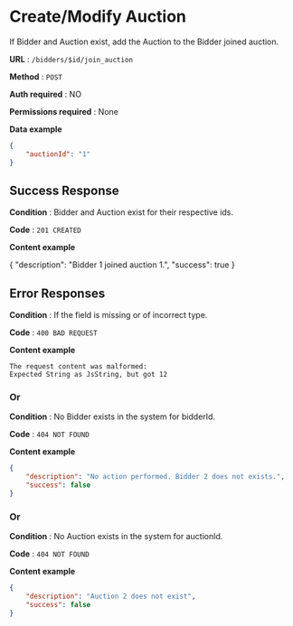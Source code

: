 # Create/Modify Auction

If Bidder and Auction exist, add the Auction to the Bidder joined auction.

**URL** : `/bidders/$id/join_auction`

**Method** : `POST`

**Auth required** : NO

**Permissions required** : None

**Data example** 

```json
{
    "auctionId": "1"
}
```

## Success Response

**Condition** : Bidder and Auction exist for their respective ids.

**Code** : `201 CREATED`

**Content example**

{
    "description": "Bidder 1 joined auction 1.",
    "success": true
}

## Error Responses

**Condition** : If the field is missing or of incorrect type.

**Code** : `400 BAD REQUEST`

**Content example**

```
The request content was malformed:
Expected String as JsString, but got 12
```

### Or

**Condition** : No Bidder exists in the system for bidderId.

**Code** : `404 NOT FOUND`

**Content example**

```json
{
    "description": "No action performed. Bidder 2 does not exists.",
    "success": false
}
```

### Or

**Condition** : No Auction exists in the system for auctionId.

**Code** : `404 NOT FOUND`

**Content example**

```json
{
    "description": "Auction 2 does not exist",
    "success": false
}
```

